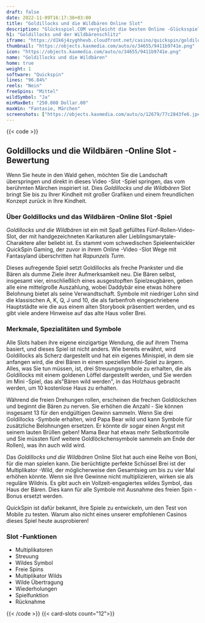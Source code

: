 ```yaml
---
draft: false
date: 2022-11-09T16:17:38+03:00
title: "Goldillocks und die Wildbären Online Slot"
description: "Glücksspiel.COM vergleicht die besten Online -Glücksspiel -Sites und -spiele der Kanada.  Unabhängige Produktbewertungen und exklusive Anmeldeangebote. Jetzt spielen!"
h1: "Goldillocks und der Wildbärenschlitz"
iframe: "https://d1k6j4zyghhevb.cloudfront.net/casino/quickspin/goldilocks2/index.html?gameid=goldilocks2&moneymode=fun"
thumbnail: "https://objects.kaxmedia.com/auto/o/34655/9411b9741e.png"
icon: "https://objects.kaxmedia.com/auto/o/34655/9411b9741e.png"
name: "Goldillocks und die Wildbären"
home: true
weight: 1
software: "Quickspin"
lines: "96.84%"
reels: "Nein"
freeSpins: "Mittel"
wildSymbol: "Ja"
minMaxBet: "250.000 Dollar.00"
maxWin: "Fantasie, Märchen"
screenshots: ["https://objects.kaxmedia.com/auto/o/12679/77c2843fe6.jpeg"]
---
```


{{< code >}}<h2>Goldillocks und die Wildbären -Online Slot -Bewertung</h2><p>Wenn Sie heute in den Wald gehen, möchten Sie die Landschaft überspringen und direkt in dieses Video -Slot -Spiel springen, das vom berühmten Märchen inspiriert ist. Dies <em>Goldillocks und die Wildbären</em> Slot bringt Sie bis zu Ihrer Kindheit mit großer Grafiken und einem freundlichen Konzept zurück in Ihre Kindheit.</p><h3>Über Goldillocks und das Wildbären -Online Slot -Spiel</h3><p><em>Goldillocks und die Wildbären</em> ist ein mit Spaß gefülltes Fünf-Rollen-Video-Slot, der mit handgezeichneten Karikaturen aller Lieblingsmarytale-Charaktere aller beliebt ist. Es stammt vom schwedischen Spieleentwickler QuickSpin Gaming, der zuvor in ihrem Online -Video -Slot Wege mit Fantasyland überschritten hat <em>Rapunzels Turm</em>.</p><p>Dieses aufregende Spiel setzt Goldillocks als freche Prankster und die Bären als dumme Ziele ihrer Aufmerksamkeit neu. Die Bären selbst, insgesamt vier, einschließlich eines ausgestopften Spielzeugbären, geben alle eine mittelgroße Auszahlung, wobei Daddybär eine etwas höhere Belohnung bietet als seine Verwandtschaft. Symbole mit niedriger Lohn sind die klassischen A, K, Q, J und 10, die als farbenfroh eingeschriebene Hauptstädte wie die aus einem alten Storybook präsentiert werden, und es gibt viele andere Hinweise auf das alte Haus voller Brei.</p><h3>Merkmale, Spezialitäten und Symbole</h3><p>Alle Slots haben ihre eigene einzigartige Wendung, die auf ihrem Thema basiert, und dieses Spiel ist nicht anders. Wie bereits erwähnt, wird Goldillocks als Scherz dargestellt und hat ein eigenes Minispiel, in dem sie anfangen wird, die drei Bären in einem speziellen Mini-Spiel zu ärgern. Alles, was Sie tun müssen, ist, drei Streuungssymbole zu erhalten, die als Goldillocks mit einem goldenen Löffel dargestellt werden, und Sie werden im Mini -Spiel, das als"Bären wild werden", in das Holzhaus gebracht werden, um 10 kostenlose Haus zu erhalten.</p><p>Während die freien Drehungen rollen, erscheinen die frechen Goldlöckchen und beginnt die Bären zu nerven. Sie erhöhen die Anzahl - Sie können insgesamt 13 für den endgültigen Gewinn sammeln. Wenn Sie drei Goldillocks -Symbole erhalten, wird Papa Bear wild und kann Symbole für zusätzliche Belohnungen ersetzen. Er könnte dir sogar einen Angst mit seinem lauten Brüllen geben! Mama Bear hat etwas mehr Selbstkontrolle und Sie müssten fünf weitere Goldlöckchensymbole sammeln am Ende der Rollen), was ihn auch wild wird.</p><p>Das <em>Goldillocks und die Wildbären</em> Online Slot hat auch eine Reihe von Boni, für die man spielen kann. Die berüchtigte perfekte Schüssel Brei ist der Multiplikator -Wild, der möglicherweise den Gesamtsieg um bis zu vier Mal erhöhen könnte. Wenn sie Ihre Gewinne nicht multiplizieren, wirken sie als reguläre Wildnis. Es gibt auch ein Vollzeit-engagiertes wildes Symbol, das Haus der Bären. Dies kann für alle Symbole mit Ausnahme des freien Spin -Bonus ersetzt werden.</p><p>QuickSpin ist dafür bekannt, ihre Spiele zu entwickeln, um den Test von Mobile zu testen. Warum also nicht eines unserer empfohlenen Casinos dieses Spiel heute ausprobieren!</p><h3>
Slot -Funktionen</h3><ul>
<li></span>
Multiplikatoren</li>
<li></span>
Streuung</li>
<li></span>
Wildes Symbol</li>
<li></span>
Freie Spins</li>
<li></span>
Multiplikator Wilds</li>
<li></span>
Wilde Übertragung</li>
<li></span>
Wiederholungen</li>
<li></span>
Spielfunktion</li>
<li></span>
Rücknahme</li></ul>{{< /code >}}
{{< card-slots count="12">}}